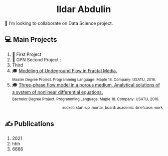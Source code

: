 <h1 align="center">Ildar Abdulin</h1>

👯 I’m looking to collaborate on Data Science project.

<!--
Эмодзи https://gist.github.com/rxaviers/7360908
:dollar:
:briefcase:

Here are some ideas to get you started:

- 🔭 I’m currently working on ...
- 🌱 I’m currently learning ...
- 
- 🤔 I’m looking for help with ...
- 💬 Ask me about ...
- 📫 How to reach me: ...
- 😄 Pronouns: ...
- ⚡ Fun fact: ...
-->

## :computer: Main Projects 
1. :rocket: First Project 
2. :briefcase: GPN Second Project :
3. Third
4. :mortar_board: [Modeling of Undeground Flow in Fractal Media.](https://github.com/ResearchMachine/master-degree-diploma-project-fractal-undeground-flow-modeling)  
<sub>Master Degree Project. Programming Language: Maple 18. Company: USATU, 2016.</sub>
6. :mortar_board: [Three-phase flow model in a porous medium. Analytical solutions of a system of nonlinear differential equations.](https://github.com/ResearchMachine/bachelor-diploma-project-exact-solution-3phase-buckley-leverett-flow/blob/main/README.md)  
<sub>Bachelor Degree Project. Programming Language: Maple 18. Company: USATU, 2016.</sub>


<p align="right"><sub>:rocket: start-up :mortar_board: academic :briefcase: work </sub> </p>

## ✍️ Publications 
1. 2021
2. hhh
3. 6666  
